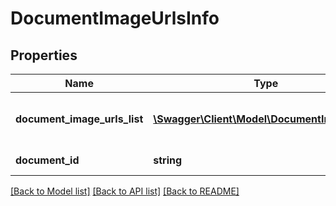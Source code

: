 # DocumentImageUrlsInfo

## Properties
Name | Type | Description | Notes
------------ | ------------- | ------------- | -------------
**document_image_urls_list** | [**\Swagger\Client\Model\DocumentImageUrls[]**](DocumentImageUrls.md) | A list of documents image URLs. | [optional] 
**document_id** | **string** | Id of the document | [optional] 

[[Back to Model list]](../README.md#documentation-for-models) [[Back to API list]](../README.md#documentation-for-api-endpoints) [[Back to README]](../README.md)


